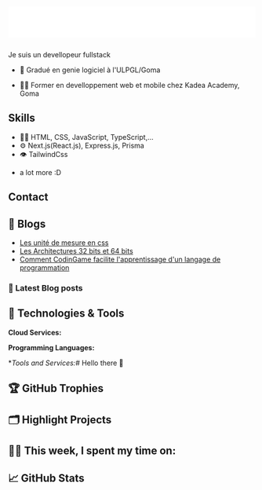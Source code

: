 <h1 align="center">
  <img src="name.svg" alt="Marton Lederer" />
</h1>

Je suis un devellopeur fullstack

- 🦔 Gradué en genie logiciel à l'ULPGL/Goma

- 👨‍💻 Former en develloppement web et mobile chez Kadea Academy, Goma

## Skills

- 👨‍💻 HTML, CSS, JavaScript, TypeScript,...
- ⚙️ Next.js(React.js), Express.js, Prisma
- 👁️ TailwindCss

* a lot more :D

## Contact

## 📝 Blogs

- [Les unité de mesure en css](https://dev.to/kadea-academy/les-unite-de-mesure-en-css-537d)
- [Les Architectures 32 bits et 64 bits](https://dev.to/land-bit/les-architectures-32-bits-et-64-bits-5gi5)
- [Comment CodinGame facilite l'apprentissage d'un langage de programmation](https://dev.to/land-bit/comment-codingame-facilite-lapprentissage-dun-langage-de-programmation-523d)

### 📔 Latest Blog posts

## 🔧 Technologies & Tools

**Cloud Services:**

**Programming Languages:**

\*_Tools and Services:_# Hello there 👋

## 🏆 GitHub Trophies

## 🗂️ Highlight Projects

## 👨‍💻 This week, I spent my time on:

## &#x1f4c8; GitHub Stats
